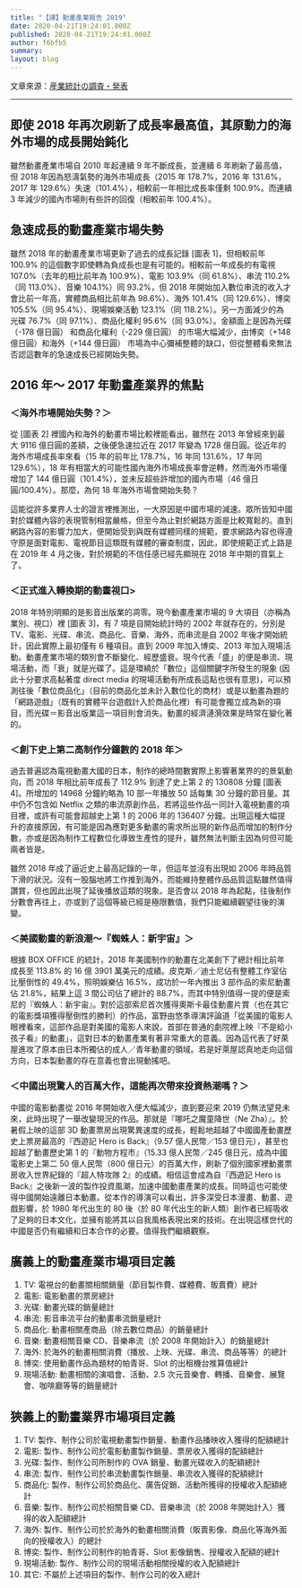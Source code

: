```yaml
---
title: "【譯】動畫產業報告 2019"
date: 2020-04-21T19:24:01.000Z
published: 2020-04-21T19:24:01.000Z
author: f6bfb5
summary:
layout: blog
---
```


文章來源：[産業統計の調査・発表](https://aja.gr.jp/jigyou/chousa/sangyo_toukei)

---

## 即使 2018 年再次刷新了成長率最高值，其原動力的海外市場的成長開始鈍化

雖然動畫產業市場自 2010 年起連續 9 年不斷成長，並連續 6 年刷新了最高值，但 2018 年因為怒濤氣勢的海外市場成長（2015 年 178.7%，2016 年 131.6%，2017 年 129.6%）失速（101.4%），相較前一年相比成長率僅剩 100.9%。而連續 3 年減少的國內市場則有些許的回復（相較前年 100.4%）。

## 急速成長的動畫產業市場失勢

雖然 2018 年的動畫產業市場更新了過去的成長記錄 [圖表 1]，但相較前年 100.9% 的這個數字即使轉為負成長也是有可能的。相較前一年成長的有電視 107.0%（去年的相比前年為 100.9%）、電影 103.9%（同 61.8%）、串流 110.2%（同 113.0%）、音樂 104.1%）同 93.2%，但 2018 年開始加入數位串流的收入才會比前一年高，實體商品相比前年為 98.6%）、海外 101.4%（同 129.6%）、博奕 105.5%（同 95.4%）、現場娛樂活動 123.1%（同 118.2%）。另一方面減少的為 光碟 76.7%（同 97.1%）、商品化權利 95.6%（同 93.0%）。金額面上是因為光碟（-178 億日圓） 和商品化權利（-229 億日圓） 的市場大幅減少，由博奕（+148 億日圓）和海外（+144 億日圓） 市場為中心彌補整體的缺口，但從整體看來無法否認這數年的急速成長已經開始失勢。

## 2016 年～ 2017 年動畫產業界的焦點

### ＜海外市場開始失勢？＞

從 [圖表 2] 裡國內和海外的動畫市場比較裡能看出，雖然在 2013 年曾經來到最大 9116 億日圓的差額，之後便急速拉近在 2017 年變為 1728 億日圓。從近年的海外市場成長率來看（15 年的前年比 178.7%，16 年同 131.6%，17 年同 129.6%），18 年有相當大的可能性國內海外市場成長率會逆轉，然而海外市場僅增加了 144 億日圓（101.4%），並未反超些許增加的國內市場（46 億日圓/100.4%）。那麼，為何 18 年海外市場會開始失勢？

這能從許多業界人士的證言裡推測出，一大原因是中國市場的減速。眾所皆知中國對於媒體內容的表現管制相當嚴格，但至今為止對於網路方面是比較寬鬆的。直到網路內容的影響力加大，便開始受到與既有媒體同樣的規範，要求網路內容也得遵守原是面對電影、電視節目這類既有媒體的審查制度，因此，即使規範正式上路是在 2019 年 4 月之後，對於規範的不信任感已經先顯現在 2018 年中期的買氣上了。

### ＜正式進入轉換期的動畫視口>

2018 年特別明顯的是影音出版業的凋零。現今動畫產業市場的 9 大項目（亦稱為業別、視口）裡 [圖表 3]，有 7 項是自開始統計時的 2002 年就存在的，分別是 TV、電影、光碟、串流、商品化、音樂、海外，而串流是自 2002 年後才開始統計，因此實際上最初僅有 6 種項目。直到 2009 年加入博奕、2013 年加入現場活動。動畫產業市場的類別會不斷變化、經歷盛衰。現今代表「盛」的便是串流、現場活動，而「衰」就是光碟了。這是環繞於「數位」這個關鍵字所發生的現象 (因此十分要求高黏著度 direct media 的現場活動有所成長這點也很有意思)，可以預測往後「數位商品化」（目前的商品化並未計入數位化的商材）或是以動畫為題的「網路遊戲」（既有的實體平台遊戲計入於商品化裡）有可能會獨立成為新的項目，而光碟＝影音出版業這一項目則會消失。動畫的經濟漣漪效果是時常在變化著的。

### ＜創下史上第二高制作分鐘數的 2018 年＞

過去普遍認為電視動畫大國的日本，制作的總時間數實際上影響著業界的的景氣動向，而 2018 年相比前年成長了 112.9% 到達了史上第 2 的 130808 分鐘 [圖表 4]。所增加的 14968 分鐘約略為 10 部一年播放 50 話每集 30 分鐘的節目量。其中仍不包含如 Netflix 之類的串流原創作品，若將這些作品一同計入電視動畫的項目裡，或許有可能會超越史上第 1 的 2006 年的 136407 分鐘。出現這種大幅提升的直接原因，有可能是因為應對更多動畫的需求所出現的新作品而增加的制作分數，亦或是因為制作工程數位化導致生產性的提升，雖然無法判斷主因為何但可能兩者皆是。

雖然 2018 年成了逼近史上最高記錄的一年，但這年並沒有出現如 2006 年時品質下滑的狀況。沒有一股腦地將工作推到海外，而能維持整體作品品質這點雖然值得讚賞，但也因此出現了延後播放這類的現象。是否會以 2018 年為起點，往後制作分數會再往上，亦或到了這個等級已經是極限數值，我們只能繼續觀望往後的演變。

### ＜美國動畫的新浪潮～『蜘蛛人：新宇宙』＞

根據 BOX OFFICE 的統計，2018 年美國制作的動畫在北美創下了總計相比前年成長至 113.8% 的 16 億 3901 萬美元的成績。皮克斯／迪士尼佔有整體工作室佔比壓倒性的 49.4%，照明娛樂佔 16.5%，成功於一年內推出 3 部作品的索尼動畫佔 21.8%，結果上這 3 間公司佔了總計的 88.7%，而其中特別值得一提的便是索尼的『蜘蛛人：新宇宙』。對於這部索尼首次獲得奧斯卡最佳動畫片賞（也在其它的電影獎項獲得壓倒性的勝利）的作品，富野由悠季導演評論道「從美國的電影人眼裡看來，這部作品是對美國的電影人來說，首部在普通的劇院裡上映『不是給小孩子看』的動畫」，這對日本的動畫產業有著非常重大的意義。因為這代表了好萊屋進攻了原本由日本所獨佔的成人／青年動畫的領域。若是好萊屋認真地走向這個方向，日本製動畫的存在意義也會出現動搖吧。

### ＜中國出現驚人的百萬大作，這能再次帶來投資熱潮嗎？＞

中國的電影動畫從 2016 年開始收入便大幅減少，直到要迎來 2019 仍無法望見未來，此時出現了一舉改變現況的作品。那就是『哪吒之魔童降世（Ne Zha）』。於暑假上映的這部 3D 動畫票房出現驚異速度的成長，輕鬆地超越了中國國產動畫歷史上票房最高的『西遊記 Hero is Back』（9.57 億人民幣／153 億日元），甚至也超越了動畫歷史第 1 的『動物方程市』（15.33 億人民幣／245 億日元，成為中國電影史上第二 50 億人民幣（800 億日元）的百萬大作，刷新了個別國家裡動畫票房收入世界紀錄的『超人特攻隊 2』的成績。相信這會成為自『西遊記 Hero is Back』之後新一波的製作投資風潮，加速中國動畫產業的成長。同時這也可能使得中國開始遠離日本動畫。從本作的導演可以看出，許多深受日本漫畫、動畫、遊戲影響，於 1980 年代出生的 80 後（於 80 年代出生的新人類）創作者已經吸收了足夠的日本文化，並擁有能將其以自我風格表現出來的技術。在出現這樣世代的中國是否仍有繼續和日本合作的必要。值得我們繼續觀察。

## 廣義上的動畫產業市場項目定義

1. TV: 電視台的動畫關相關銷量（節目製作費、媒體費、販賣費）總計
2. 電影: 電影動畫的票房總計
3. 光碟: 動畫光碟的銷量總計
4. 串流: 影音串流平台的動畫串流銷量總計
5. 商品化: 動畫相關產商品（除去數位商品）的銷量總計
6. 音樂: 動畫相關音樂 CD、音樂串流（於 2008 年開始計入）的銷量總計
7. 海外: 於海外的動畫相關消費（播放、上映、光碟、串流、商品等等）的總計
8. 博奕: 使用動畫作品為題材的帕青哥、Slot 的出租機台推算值總計
9. 現場活動: 動畫相關的演唱會、活動、2.5 次元音樂會、轉播、音樂會、展覽會、咖啡廳等等的銷量總計

## 狹義上的動畫業界市場項目定義

1. TV: 製作、制作公司於電視動畫製作銷量、動畫作品播映收入獲得的配額總計
2. 電影: 製作、制作公司於電影動畫製作銷量、票房收入獲得的配額總計
3. 光碟: 製作、制作公司所制作的 OVA 銷量、動畫光碟收入的配額總計
4. 串流: 製作、制作公司於串流動畫製作銷量、串流收入獲得的配額總計
5. 商品化: 製作、制作公司於商品化、廣告促銷、活動所獲得的授權收入配額總計
6. 音樂: 製作、制作公司於相關音樂 CD、音樂串流（於 2008 年開始計入）獲得的收入配額總計
7. 海外: 製作、制作公司於於海外的動畫相關消費（販賣影像、商品化等海外面向的授權收入）的總計
8. 博奕: 製作、制作公司制作的帕青哥、Slot 影像銷售、授權收入配額的總計
9. 現場活動: 製作、制作公司的現場活動相關授權的收入配額總計
10. 其它: 不屬於上述項目的製作、制作公司的收入總計

